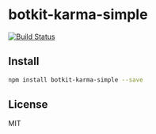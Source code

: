# botkit-karma-simple

[![Build Status](https://travis-ci.org/9renpoto/botkit-karma-simple.svg?branch=master)](https://travis-ci.org/9renpoto/botkit-karma-simple)

## Install

```sh
npm install botkit-karma-simple --save
```

## License

MIT

